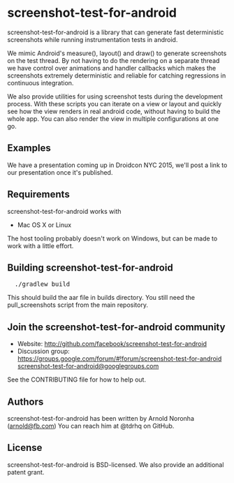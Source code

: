 # screenshot-test-for-android

screenshot-test-for-android is a library that can generate fast
deterministic screenshots while running instrumentation tests in
android.

We mimic Android's measure(), layout() and draw() to generate screenshots
on the test thread. By not having to do the rendering on a separate
thread we have control over animations and handler callbacks which
makes the screenshots extremely deterministic and reliable for catching
regressions in continuous integration.

We also provide utilities for using screenshot tests during the development
process. With these scripts you can iterate on a view or layout and quickly
see how the view renders in real android code, without having to
build the whole app. You can also render the view in multiple configurations
at one go.

## Examples

We have a presentation coming up in Droidcon NYC 2015, we'll post
a link to our presentation once it's published.

## Requirements
screenshot-test-for-android works with
* Mac OS X or Linux

The host tooling probably doesn't work on Windows, but can be made to
work with a little effort.

## Building screenshot-test-for-android

<pre>
  ./gradlew build
</pre>

This should build the aar file in builds directory. You still need the
pull_screenshots script from the main repository.


## Join the screenshot-test-for-android community

* Website: http://github.com/facebook/screenshot-test-for-android
* Discussion group:
   https://groups.google.com/forum/#!forum/screenshot-test-for-android<br />
   screenshot-test-for-android@googlegroups.com

See the CONTRIBUTING file for how to help out.

## Authors

screenshot-test-for-android has been written by Arnold Noronha (arnold@fb.com)
You can reach him at @tdrhq on GitHub.

## License

screenshot-test-for-android is BSD-licensed. We also provide an
additional patent grant.
